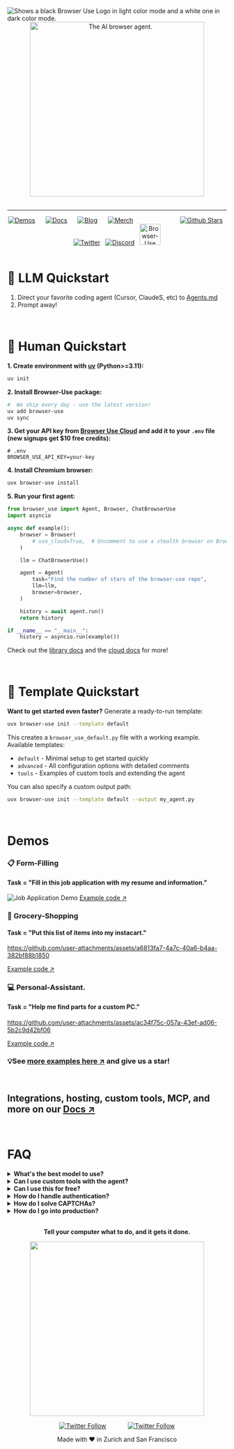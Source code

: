 <picture>
  <source media="(prefers-color-scheme: light)" srcset="https://github.com/user-attachments/assets/2ccdb752-22fb-41c7-8948-857fc1ad7e24"">
  <source media="(prefers-color-scheme: dark)" srcset="https://github.com/user-attachments/assets/774a46d5-27a0-490c-b7d0-e65fcbbfa358">
  <img alt="Shows a black Browser Use Logo in light color mode and a white one in dark color mode." src="https://github.com/user-attachments/assets/774a46d5-27a0-490c-b7d0-e65fcbbfa358"  width="full">
</picture>

<div align="center">
    <picture>
    <source media="(prefers-color-scheme: light)" srcset="https://github.com/user-attachments/assets/9955dda9-ede3-4971-8ee0-91cbc3850125"">
    <source media="(prefers-color-scheme: dark)" srcset="https://github.com/user-attachments/assets/6797d09b-8ac3-4cb9-ba07-b289e080765a">
    <img alt="The AI browser agent." src="https://github.com/user-attachments/assets/6797d09b-8ac3-4cb9-ba07-b289e080765a"  width="400">
    </picture>
</div>

</br>

---

<div align="center">
<a href="#demos"><img src="https://media.browser-use.tools/badges/demos" alt="Demos"></a>
<img width="16" height="1" alt="">
<a href="https://docs.browser-use.com"><img src="https://media.browser-use.tools/badges/docs" alt="Docs"></a>
<img width="16" height="1" alt="">
<a href="https://browser-use.com/posts"><img src="https://media.browser-use.tools/badges/blog" alt="Blog"></a>
<img width="16" height="1" alt="">
<a href="https://browsermerch.com"><img src="https://media.browser-use.tools/badges/merch" alt="Merch"></a>
<img width="100" height="1" alt="">
<a href="https://github.com/browser-use/browser-use"><img src="https://media.browser-use.tools/badges/github" alt="Github Stars"></a>
<img width="4" height="1" alt="">
<a href="https://x.com/intent/user?screen_name=browser_use"><img src="https://media.browser-use.tools/badges/twitter" alt="Twitter"></a>
<img width="4 height="1" alt="">
<a href="https://link.browser-use.com/discord"><img src="https://media.browser-use.tools/badges/discord" alt="Discord"></a>
<img width="4" height="1" alt="">
<a href="https://cloud.browser-use.com"><img src="https://media.browser-use.tools/badges/cloud" height="48" alt="Browser-Use Cloud"></a>
</div>

</br>

# 🤖 LLM Quickstart

1. Direct your favorite coding agent (Cursor, ClaudeS, etc) to [Agents.md](https://docs.browser-use.com/llms-full.txt)
2. Prompt away!

<br/>

# 👋 Human Quickstart

**1. Create environment with [uv](https://docs.astral.sh/uv/) (Python>=3.11):**
```bash
uv init
```

**2. Install Browser-Use package:**
```bash
#  We ship every day - use the latest version!
uv add browser-use
uv sync
```

**3. Get your API key from [Browser Use Cloud](https://cloud.browser-use.com/new-api-key) and add it to your `.env` file (new signups get $10 free credits):**
```
# .env
BROWSER_USE_API_KEY=your-key
```

**4. Install Chromium browser:**
```bash
uvx browser-use install
```

**5. Run your first agent:**
```python
from browser_use import Agent, Browser, ChatBrowserUse
import asyncio

async def example():
    browser = Browser(
        # use_cloud=True,  # Uncomment to use a stealth browser on Browser Use Cloud
    )

    llm = ChatBrowserUse()

    agent = Agent(
        task="Find the number of stars of the browser-use repo",
        llm=llm,
        browser=browser,
    )

    history = await agent.run()
    return history

if __name__ == "__main__":
    history = asyncio.run(example())
```

Check out the [library docs](https://docs.browser-use.com) and the [cloud docs](https://docs.cloud.browser-use.com) for more!

<br/>

# 🚀 Template Quickstart

**Want to get started even faster?** Generate a ready-to-run template:

```bash
uvx browser-use init --template default
```

This creates a `browser_use_default.py` file with a working example. Available templates:
- `default` - Minimal setup to get started quickly
- `advanced` - All configuration options with detailed comments
- `tools` - Examples of custom tools and extending the agent

You can also specify a custom output path:
```bash
uvx browser-use init --template default --output my_agent.py
```

<br/>

# Demos


### 📋 Form-Filling
#### Task = "Fill in this job application with my resume and information."
![Job Application Demo](https://github.com/user-attachments/assets/57865ee6-6004-49d5-b2c2-6dff39ec2ba9)
[Example code ↗](https://github.com/browser-use/browser-use/blob/main/examples/use-cases/apply_to_job.py)


### 🍎 Grocery-Shopping
#### Task = "Put this list of items into my instacart."

https://github.com/user-attachments/assets/a6813fa7-4a7c-40a6-b4aa-382bf88b1850

[Example code ↗](https://github.com/browser-use/browser-use/blob/main/examples/use-cases/buy_groceries.py)


### 💻 Personal-Assistant. 
#### Task = "Help me find parts for a custom PC."

https://github.com/user-attachments/assets/ac34f75c-057a-43ef-ad06-5b2c9d42bf06

[Example code ↗](https://github.com/browser-use/browser-use/blob/main/examples/use-cases/pcpartpicker.py)


### 💡See [more examples here ↗](https://docs.browser-use.com/examples) and give us a star!

<br/>

## Integrations, hosting, custom tools, MCP, and more on our [Docs ↗](https://docs.browser-use.com)

<br/>

# FAQ

<details>
<summary><b>What's the best model to use?</b></summary>

We optimized **ChatBrowserUse()** specifically for browser automation tasks. On avg it completes tasks 3-5x faster than other models with SOTA accuracy.

For other LLM providers, see our [supported models documentation](https://docs.browser-use.com/supported-models).
</details>


<details>
<summary><b>Can I use custom tools with the agent?</b></summary>

Yes! You can add custom tools to extend the agent's capabilities:

```python
from browser_use.tools import Tool

@Tool()
def custom_tool(param: str) -> str:
    """Description of what this tool does."""
    return f"Result: {param}"

agent = Agent(
    task="Your task",
    llm=llm,
    browser=browser,
    use_custom_tools=[custom_tool],
)
```

</details>

<details>
<summary><b>Can I use this for free?</b></summary>

Yes! Browser-Use is open source and free to use. You only need to choose an LLM provider (like OpenAI, Google, ChatBrowserUse, or run local models with Ollama).
</details>

<details>
<summary><b>How do I handle authentication?</b></summary>

Check out our authentication examples:
- [Using real browser profiles](https://github.com/browser-use/browser-use/blob/main/examples/browser/real_browser.py) - Reuse your existing Chrome profile with saved logins
- If you want to use temporary accounts with inbox, choose AgentMail
- To sync your auth profile with the remote browser, run `curl -fsSL https://browser-use.com/profile.sh | BROWSER_USE_API_KEY=XXXX sh` (replace XXXX with your API key)

These examples show how to maintain sessions and handle authentication seamlessly.
</details>

<details>
<summary><b>How do I solve CAPTCHAs?</b></summary>

For CAPTCHA handling, you need better browser fingerprinting and proxies. Use [Browser Use Cloud](https://cloud.browser-use.com) which provides stealth browsers designed to avoid detection and CAPTCHA challenges.
</details>

<details>
<summary><b>How do I go into production?</b></summary>

Chrome can consume a lot of memory, and running many agents in parallel can be tricky to manage.

For production use cases, use our [Browser Use Cloud API](https://cloud.browser-use.com) which handles:
- Scalable browser infrastructure
- Memory management
- Proxy rotation
- Stealth browser fingerprinting
- High-performance parallel execution
</details>

<br/>

<div align="center">
  
**Tell your computer what to do, and it gets it done.**

<img src="https://github.com/user-attachments/assets/06fa3078-8461-4560-b434-445510c1766f" width="400"/>

[![Twitter Follow](https://img.shields.io/twitter/follow/Magnus?style=social)](https://x.com/intent/user?screen_name=mamagnus00)
&emsp;&emsp;&emsp;
[![Twitter Follow](https://img.shields.io/twitter/follow/Gregor?style=social)](https://x.com/intent/user?screen_name=gregpr07)

</div>

<div align="center"> Made with ❤️ in Zurich and San Francisco </div>
